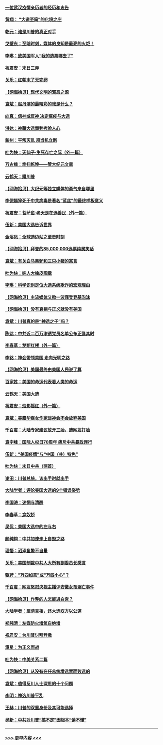 #### [一位武汉疫情亲历者的经历和忠告](../pages/nsc993/n12639029.md?t=12230951) 
#### [黄翔： “大道至简”的化境之庄](../pages/nsc993/n12637541.md?t=12230951) 
#### [乾元：谁是川普的真正对手](../pages/nsc993/n12637090.md?t=12230951) 
#### [戈壁东：至暗时刻，媒体的良知是最亮的火炬！](../pages/nsc993/n12637042.md?t=12230951) 
#### [李琳：致美国军人“我的选票哪去了”](../pages/nsc993/n12635351.md?t=12230951) 
#### [祝君安：末日三弄](../pages/nsc993/n12635324.md?t=12230951) 
#### [关乐：红朝末了无完卵](../pages/nsc993/n12635315.md?t=12230951) 
#### [【网海拾贝】现代文明的邪恶之源](../pages/nsc993/n12634425.md?t=12230951) 
#### [袁斌：赵丹演的最精彩的戏是什么？](../pages/nsc993/n12633316.md?t=12230951) 
#### [向真：信神或反神 决定瘟疫与大选](../pages/nsc993/n12632710.md?t=12230951) 
#### [洪达：神藉大选舞弊考验人心](../pages/nsc993/n12631962.md?t=12230951) 
#### [新州：平叛灭乱  须当机立断](../pages/nsc993/n12631946.md?t=12230951) 
#### [吐为快：天仙子‧生死存亡之际（外一篇）](../pages/nsc993/n12631927.md?t=12230951) 
#### [万古缘：笔扫乾坤——赞大纪元文章](../pages/nsc993/n12631922.md?t=12230951) 
#### [云鹤天：赠川普](../pages/nsc993/n12631823.md?t=12230951) 
#### [【网海拾贝】大纪元等独立媒体的勇气来自哪里](../pages/nsc993/n12629961.md?t=12230951) 
#### [李偲嫣猝死于中共病毒是著名“蓝丝”的最终样板意义](../pages/nsc993/n12628812.md?t=12230951) 
#### [祝君安：菩萨蛮·老天是在选善民（外一篇）](../pages/nsc993/n12628793.md?t=12230951) 
#### [伍新：美国大选告诉世界](../pages/nsc993/n12628768.md?t=12230951) 
#### [金浴凤：全球选边站之至贵时刻](../pages/nsc993/n12627318.md?t=12230951) 
#### [【网海拾贝】拜登的85,000,000选票纯属笑话](../pages/nsc993/n12626569.md?t=12230951) 
#### [袁斌：有关白马黑驴和三只小猪的寓言](../pages/nsc993/n12626198.md?t=12230951) 
#### [吐为快：咏人大橡皮图章](../pages/nsc993/n12624470.md?t=12230951) 
#### [李琳：科学识别定位大选系统欺诈的宏观理由](../pages/nsc993/n12624340.md?t=12230951) 
#### [【网海拾贝】主流媒体又掀一波拜登登基泡沫](../pages/nsc993/n12624000.md?t=12230951) 
#### [【网海拾贝】没有真相与正义就没有美国](../pages/nsc993/n12621885.md?t=12230951) 
#### [袁斌：川普真的是“神选之子”吗？](../pages/nsc993/n12621749.md?t=12230951) 
#### [陈达：中共近二百万渗透党员名单公布正逢其时](../pages/nsc993/n12620870.md?t=12230951) 
#### [李春草：梦断红楼（外一篇）](../pages/nsc993/n12619122.md?t=12230951) 
#### [李铭：神会带领美国 走向光明之路](../pages/nsc993/n12618584.md?t=12230951) 
#### [【网海拾贝】美国最终由美国人民说了算](../pages/nsc993/n12617255.md?t=12230951) 
#### [百家姓：美国的命运代表着人类的命运](../pages/nsc993/n12615838.md?t=12230951) 
#### [云鹤天：美国大选](../pages/nsc993/n12615994.md?t=12230951) 
#### [祝君安：烛影摇红（外一篇）](../pages/nsc993/n12615975.md?t=12230951) 
#### [袁斌：美籍华裔女作家谈神会不会放弃美国](../pages/nsc993/n12615263.md?t=12230951) 
#### [千百度：大陆专家建议放开三胎，遭网友打脸](../pages/nsc993/n12614456.md?t=12230951) 
#### [袁宇峰：国际人权日70周年 痛斥中共暴政罪行](../pages/nsc993/n12611965.md?t=12230951) 
#### [伍新：“美国疫情”与“中国（共）特色”](../pages/nsc993/n12611463.md?t=12230951) 
#### [吐为快：末日中共（两首）](../pages/nsc993/n12611461.md?t=12230951) 
#### [谢田：川普总统，该出手时就出手](../pages/nsc993/n12610905.md?t=12230951) 
#### [大陆学者：评论美国大选的9个错误姿势](../pages/nsc993/n12609586.md?t=12230951) 
#### [李国涛：迷惘与清醒](../pages/nsc993/n12607532.md?t=12230951) 
#### [李春草：念奴娇](../pages/nsc993/n12607083.md?t=12230951) 
#### [吴侃：美国大选中的左与右](../pages/nsc993/n12607054.md?t=12230951) 
#### [颜纯钩：中共加速走上自毁之路](../pages/nsc993/n12606473.md?t=12230951) 
#### [理悟：沼泽鱼鳖不自量](../pages/nsc993/n12606454.md?t=12230951) 
#### [关乐：美国制裁中共人大所有副委员长感言](../pages/nsc993/n12606442.md?t=12230951) 
#### [甄莳：“万四如意”或“万四小心”？](../pages/nsc993/n12606091.md?t=12230951) 
#### [千百度：网友怒怼央视主播评安徽女孩溺亡事件](../pages/nsc993/n12605370.md?t=12230951) 
#### [【网海拾贝】作弊的人怎能进白宫？](../pages/nsc993/n12603546.md?t=12230951) 
#### [大陆学者：厘清真相，还大选双方以公道](../pages/nsc993/n12603475.md?t=12230951) 
#### [郑纯清：左媒防火墙筑自绝墙](../pages/nsc993/n12602226.md?t=12230951) 
#### [祝君安：为川普讨拜登檄](../pages/nsc993/n12602199.md?t=12230951) 
#### [潭星：为正义而战](../pages/nsc993/n12600926.md?t=12230951) 
#### [吐为快：中美关系二篇](../pages/nsc993/n12600908.md?t=12230951) 
#### [【网海拾贝】从没有在任总统增选票而败选的](../pages/nsc993/n12600435.md?t=12230951) 
#### [袁斌：值得反川人士深思的十个问题](../pages/nsc993/n12600332.md?t=12230951) 
#### [李明：神选川普平乱](../pages/nsc993/n12599751.md?t=12230951) 
#### [王赫：川普的双重身份及其可能选择](../pages/nsc993/n12599723.md?t=12230951) 
#### [吴新：中共对川普“搞不定”因根本“读不懂”](../pages/nsc993/n12599502.md?t=12230951) 

----
#### [ >>> 更早内容 <<< ](../indexes/nsc993-earlier.md)

